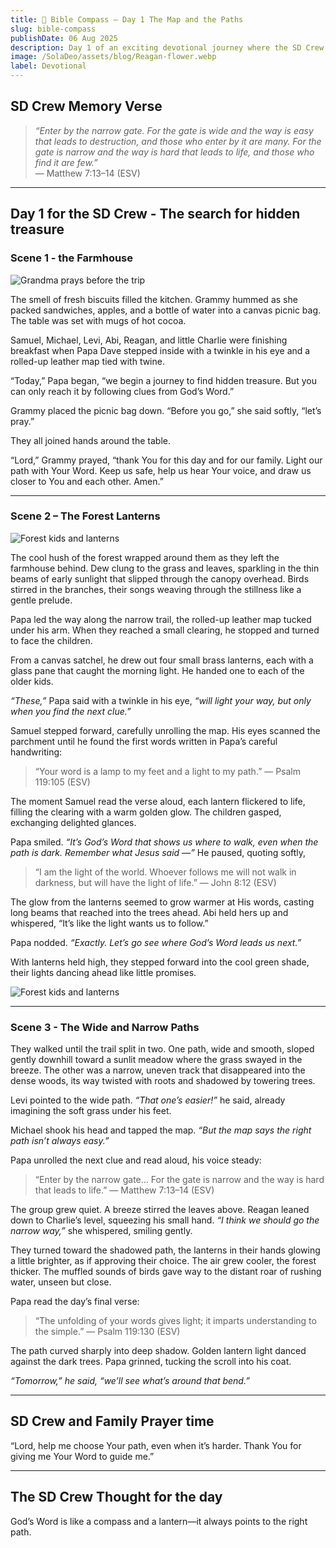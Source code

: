```yaml
---
title: 📖 Bible Compass – Day 1 The Map and the Paths
slug: bible-compass
publishDate: 06 Aug 2025
description: Day 1 of an exciting devotional journey where the SD Crew follow a map and Bible clues toward hidden treasure.
image: /SolaDeo/assets/blog/Reagan-flower.webp
label: Devotional
---
```


## SD Crew Memory Verse

> *“Enter by the narrow gate. For the gate is wide and the way is easy that leads to destruction, and those who enter by it are many. For the gate is narrow and the way is hard that leads to life, and those who find it are few.”*  
> — Matthew 7:13–14 (ESV)

---

## Day 1 for the SD Crew - The search for hidden treasure

### Scene 1 - the Farmhouse

![Grandma prays before the trip](/SolaDeo/assets/blog/Grammy-breakfast.webp)

The smell of fresh biscuits filled the kitchen. Grammy hummed as she packed sandwiches, apples, and a bottle of water into a canvas picnic bag. The table was set with mugs of hot cocoa.

Samuel, Michael, Levi, Abi, Reagan, and little Charlie were finishing breakfast when Papa Dave stepped inside with a twinkle in his eye and a rolled-up leather map tied with twine.

“Today,” Papa began, “we begin a journey to find hidden treasure. But you can only reach it by following clues from God’s Word.”

Grammy placed the picnic bag down. “Before you go,” she said softly, “let’s pray.”

They all joined hands around the table.

“Lord,” Grammy prayed, “thank You for this day and for our family. Light our path with Your Word. Keep us safe, help us hear Your voice, and draw us closer to You and each other. Amen.”

---

### Scene 2 – The Forest Lanterns

![Forest kids and lanterns](/SolaDeo/assets/blog/Papa-lantern.webp)

The cool hush of the forest wrapped around them as they left the farmhouse behind. Dew clung to the grass and leaves, sparkling in the thin beams of early sunlight that slipped through the canopy overhead. Birds stirred in the branches, their songs weaving through the stillness like a gentle prelude.

Papa led the way along the narrow trail, the rolled-up leather map tucked under his arm. When they reached a small clearing, he stopped and turned to face the children.

From a canvas satchel, he drew out four small brass lanterns, each with a glass pane that caught the morning light. He handed one to each of the older kids.

*“These,”* Papa said with a twinkle in his eye, *“will light your way, but only when you find the next clue.”*

Samuel stepped forward, carefully unrolling the map. His eyes scanned the parchment until he found the first words written in Papa’s careful handwriting:

> “Your word is a lamp to my feet and a light to my path.” — Psalm 119:105 (ESV)

The moment Samuel read the verse aloud, each lantern flickered to life, filling the clearing with a warm golden glow. The children gasped, exchanging delighted glances.

Papa smiled. *“It’s God’s Word that shows us where to walk, even when the path is dark. Remember what Jesus said —”*
He paused, quoting softly,

> “I am the light of the world. Whoever follows me will not walk in darkness, but will have the light of life.” — John 8:12 (ESV)

The glow from the lanterns seemed to grow warmer at His words, casting long beams that reached into the trees ahead. Abi held hers up and whispered, “It’s like the light wants us to follow.”

Papa nodded. *“Exactly. Let’s go see where God’s Word leads us next.”*

With lanterns held high, they stepped forward into the cool green shade, their lights dancing ahead like little promises.

![Forest kids and lanterns](/SolaDeo/assets/blog/Grammy-lanterns.webp)

---

### Scene 3 - The Wide and Narrow Paths

They walked until the trail split in two. One path, wide and smooth, sloped gently downhill toward a sunlit meadow where the grass swayed in the breeze. The other was a narrow, uneven track that disappeared into the dense woods, its way twisted with roots and shadowed by towering trees.

Levi pointed to the wide path. *“That one’s easier!”* he said, already imagining the soft grass under his feet.

Michael shook his head and tapped the map. *“But the map says the right path isn’t always easy.”*

Papa unrolled the next clue and read aloud, his voice steady:

> “Enter by the narrow gate… For the gate is narrow and the way is hard that leads to life.” — Matthew 7:13–14 (ESV)

The group grew quiet. A breeze stirred the leaves above. Reagan leaned down to Charlie’s level, squeezing his small hand. *“I think we should go the narrow way,”* she whispered, smiling gently.

They turned toward the shadowed path, the lanterns in their hands glowing a little brighter, as if approving their choice. The air grew cooler, the forest thicker. The muffled sounds of birds gave way to the distant roar of rushing water, unseen but close.

Papa read the day’s final verse:

> “The unfolding of your words gives light; it imparts understanding to the simple.” — Psalm 119:130 (ESV)  

The path curved sharply into deep shadow. Golden lantern light danced against the dark trees. Papa grinned, tucking the scroll into his coat.  

*“Tomorrow,” he said, “we’ll see what’s around that bend.”*

---

## SD Crew and Family Prayer time

“Lord, help me choose Your path, even when it’s harder. Thank You for giving me Your Word to guide me.”

---

## The SD Crew Thought for the day

God’s Word is like a compass and a lantern—it always points to the right path.

